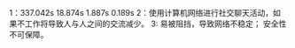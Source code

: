 1：337.042s
       18.874s
        1.887s
       0.189s
2：使用计算机网络进行社交聊天活动，如果不工作将导致人与人之间的交流减少。
3:  易被阻挡，导致网络不稳定；
       安全性不可保障。